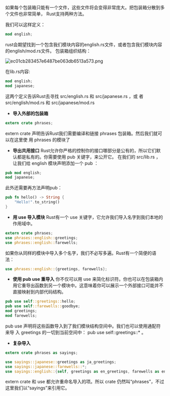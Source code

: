 如果每个包装箱只能有一个文件，这些文件将会变得非常庞大。把包装箱分散到多个文件也非常简单，
Rust支持两种方法。

我们可以这样定义：
```rust
mod english;
```
rust会期望找到一个包含我们模块内容的english.rs文件，或者包含我们模块内容的english/mod.rs文件。
包装箱组织结构：


![ec01cb283457e6487be063db6513a573.png](:/3c68e8576c85435592e062713e36a348)

在lib.rs内容:
```rust
mod english;
mod japanese;
```

这两个定义告诉Rust去寻找 src/english.rs 和 src/japanese.rs ，或
者 src/english/mod.rs 和 src/japanese/mod.rs

+ **导入外部的包装箱**
```rust
extern crate phrases;
```
extern crate 声明告诉Rust我们需要编译和链接 phrases 包装箱。然后我们就可以在这里使
用 phrases 的模块了

+ **导出共用接口**
Rust允许你严格的控制你的接口哪部分是公有的，所以它们默认都是私有的。你需要使用 pub 关键字，来公开它。
在我们的 src/lib.rs ，让我们给 english 模块声明添加一个 pub ：
```rust
pub mod english;
mod japanese;
```

此外还需要再方法声明pub：
```rust
pub fn hello() -> String {
    "Hello!".to_string()
}
```

+ **用 use 导入模块**
Rust有一个 use 关键字，它允许我们导入名字到我们本地的作用域中。
```rust
extern crate phrases;
use phrases::english::greetings;
use phrases::english::farewells;
```
如果你从同样的模块中导入多个名字，我们不必写多遍。Rust有一个简便的语法：
```rust
use phrases::english::{greetings, farewells};
```

+ **使用 pub use 重导入**
你不仅可以用 use 来简化标识符。你也可以在包装箱内用它重导出函数到另一个模块中。这意味着你可以展示一个外部接口可能并不直接映射到内部代码结构。
```rust
pub use self::greetings::hello;
pub use self::farewells::goodbye;
mod greetings;
mod farewells;
```
pub use 声明将这些函数导入到了我们模块结构空间中。我们也可以使用通配符来导
入 greetings 的一切到当前空间中： pub use self::greetings::* 。

+ **复杂导入**
```rust
extern crate phrases as sayings;

use sayings::japanese::greetings as ja_greetings;
use sayings::japanese::farewells::*;
use sayings::english::{self, greetings as en_greetings, farewells as en_farewells};
```
extern crate 和 use 都允许重命名导入的项。所以 crate 仍然叫“phrases”，不过这里我们以“sayings”来引用它。
